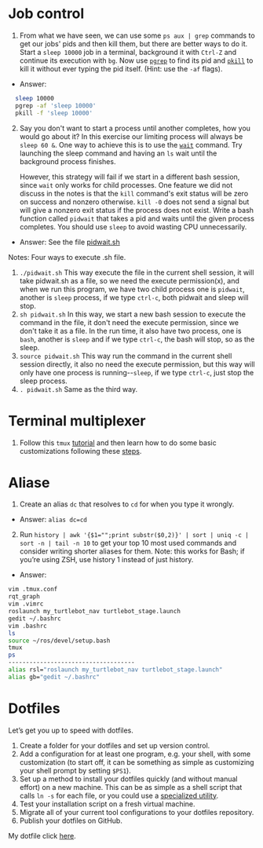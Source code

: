 # Job control

1. From what we have seen, we can use some `ps aux | grep` commands to get our jobs' pids and then kill them, but there are better ways to do it. Start a `sleep 10000` job in a terminal, background it with `Ctrl-Z` and continue its execution with `bg`. Now use [`pgrep`](https://www.man7.org/linux/man-pages/man1/pgrep.1.html) to find its pid and [`pkill`](http://man7.org/linux/man-pages/man1/pgrep.1.html) to kill it without ever typing the pid itself. (Hint: use the `-af` flags).

- Answer:
```bash
  sleep 10000
  pgrep -af 'sleep 10000'
  pkill -f 'sleep 10000'
```
2. Say you don't want to start a process until another completes, how you would go about it? In this exercise our limiting process will always be `sleep 60 &`.
One way to achieve this is to use the [`wait`](https://www.man7.org/linux/man-pages/man1/wait.1p.html) command. Try launching the sleep command and having an `ls` wait until the background process finishes.

    However, this strategy will fail if we start in a different bash session, since `wait` only works for child processes. One feature we did not discuss in the notes is that the `kill` command's exit status will be zero on success and nonzero otherwise. `kill -0` does not send a signal but will give a nonzero exit status if the process does not exist.
    Write a bash function called `pidwait` that takes a pid and waits until the given process completes. You should use `sleep` to avoid wasting CPU unnecessarily.
    
- Answer: See the file [pidwait.sh](./pidwait.sh)

Notes: Four ways to execute .sh file.  
1. `./pidwait.sh` This way execute the file in the current shell session, it will take pidwait.sh as a file, so we need the execute permission(x), and when we run this program, we have two child process one is `pidwait`, another is `sleep` process, if we type `ctrl-c`, both pidwait and sleep will stop.
2. `sh pidwait.sh` In this way, we start a new bash session to execute the command in the file, it don't need the execute permission, since we don't take it as a file. In the run time, it also have two process, one is `bash`, another is `sleep` and if we type `ctrl-c`, the bash will stop, so as the sleep.
3. `source pidwait.sh` This way run the command in the current shell session directly, it also no need the execute permission, but this way will only have one process is running--`sleep`, if we type `ctrl-c`, just stop the sleep process.
4. `. pidwait.sh` Same as the third way.

# Terminal multiplexer

1. Follow this `tmux` [tutorial](https://www.hamvocke.com/blog/a-quick-and-easy-guide-to-tmux/)  and then learn how to do some basic customizations following these [steps](https://www.hamvocke.com/blog/a-guide-to-customizing-your-tmux-conf/).

# Aliase

1. Create an alias `dc` that resolves to `cd` for when you type it wrongly.

- Answer: `alias dc=cd`

2. Run `history | awk '{$1="";print substr($0,2)}' | sort | uniq -c | sort -n | tail -n 10` to get your top 10 most used commands and consider writing shorter aliases for them. Note: this works for Bash; if you’re using ZSH, use history 1 instead of just history.

- Answer:
```bash
vim .tmux.conf
rqt_graph
vim .vimrc
roslaunch my_turtlebot_nav turtlebot_stage.launch
gedit ~/.bashrc
vim .bashrc
ls
source ~/ros/devel/setup.bash
tmux
ps
------------------------------------
alias rsl="roslaunch my_turtlebot_nav turtlebot_stage.launch"
alias gb="gedit ~/.bashrc"
```

# Dotfiles

Let’s get you up to speed with dotfiles.

1. Create a folder for your dotfiles and set up version control.
2. Add a configuration for at least one program, e.g. your shell, with some customization (to start off, it can be something as simple as customizing your shell prompt by setting `$PS1`).
3. Set up a method to install your dotfiles quickly (and without manual effort) on a new machine. This can be as simple as a shell script that calls `ln -s` for each file, or you could use a [specialized utility](https://dotfiles.github.io/utilities/).
4. Test your installation script on a fresh virtual machine.
5. Migrate all of your current tool configurations to your dotfiles repository.
6. Publish your dotfiles on GitHub.

My dotfile click [here](../../../dotfile).

